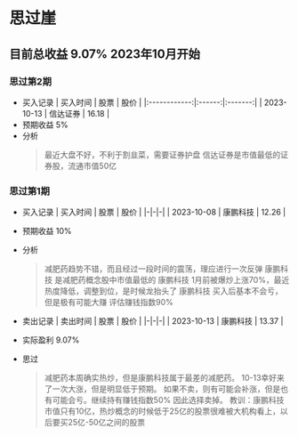 # 思过崖 
## 目前总收益 9.07%  2023年10月开始

### 思过第2期
+ 买入记录
| 买入时间 | 股票 | 股价 |
|:------------:|:------:|:-------:|
| 2023-10-13 | 信达证券 | 16.18 |
+ 预期收益 5%
+ 分析
    > 最近大盘不好，不利于割韭菜，需要证券护盘
    > 信达证券是市值最低的证券股，流通市值50亿

### 思过第1期
+ 买入记录
| 买入时间 | 股票 | 股价 |
|-|-|-|
| 2023-10-08 | 康鹏科技 | 12.26 |
+ 预期收益 10%
+ 分析
    > 减肥药趋势不错，而且经过一段时间的震荡，理应进行一次反弹
    > 康鹏科技 是减肥药概念股中市值最低的
    > 康鹏科技 1月前被爆炒上涨70%，最近热度降低，调整到位，是时候龙抬头了
    > 康鹏科技 买入后基本不会亏，但是极有可能大赚
    > 评估赚钱指数90%

+ 卖出记录
| 卖出时间 | 股票 | 股价 |
|-|-|-|
| 2023-10-13 | 康鹏科技 | 13.37 |
+ 实际盈利 9.07%
+ 思过
  > 减肥药本周确实热炒，但是康鹏科技属于最差的减肥药。
  > 10-13幸好来了一次大涨，但是明显低于预期。
  > 如果不卖，则有可能会补涨，但是也有可能会亏。继续持有赚钱指数50%
  > 因此选择卖掉。
  > 教训：康鹏科技 市值只有10亿，热炒概念的时候低于25亿的股票很难被大机构看上，以后要买25亿-50亿之间的股票
